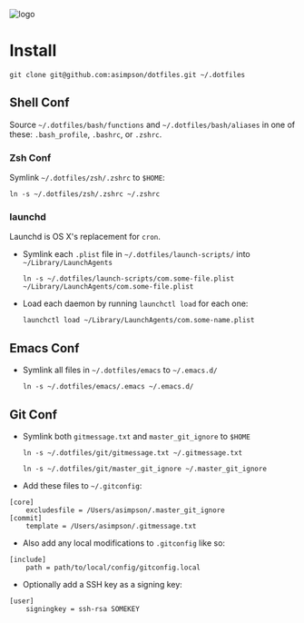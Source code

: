 ![logo](http://asimpson.github.io/dotfiles/logo.svg)

# Install

`git clone git@github.com:asimpson/dotfiles.git ~/.dotfiles`

## Shell Conf
Source `~/.dotfiles/bash/functions` and `~/.dotfiles/bash/aliases` in one of these: `.bash_profile`, `.bashrc`, or `.zshrc`.

### Zsh Conf
Symlink `~/.dotfiles/zsh/.zshrc` to `$HOME`:

  `ln -s ~/.dotfiles/zsh/.zshrc ~/.zshrc`

### launchd
Launchd is OS X's replacement for `cron`.

* Symlink each `.plist` file in `~/.dotfiles/launch-scripts/` into `~/Library/LaunchAgents`

  `ln -s ~/.dotfiles/launch-scripts/com.some-file.plist ~/Library/LaunchAgents/com.some-file.plist`

* Load each daemon by running `launchctl load` for each one:

  `launchctl load ~/Library/LaunchAgents/com.some-name.plist`

## Emacs Conf
* Symlink all files in `~/.dotfiles/emacs` to `~/.emacs.d/`

  `ln -s ~/.dotfiles/emacs/.emacs ~/.emacs.d/`

## Git Conf
* Symlink both `gitmessage.txt` and `master_git_ignore` to `$HOME`

  `ln -s ~/.dotfiles/git/gitmessage.txt ~/.gitmessage.txt`

  `ln -s ~/.dotfiles/git/master_git_ignore ~/.master_git_ignore`

* Add these files to `~/.gitconfig`:

```
[core]
    excludesfile = /Users/asimpson/.master_git_ignore
[commit]
    template = /Users/asimpson/.gitmessage.txt
```

* Also add any local modifications to `.gitconfig` like so:

```
[include]
    path = path/to/local/config/gitconfig.local
```

* Optionally add a SSH key as a signing key:

```
[user]
    signingkey = ssh-rsa SOMEKEY
```
